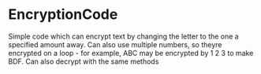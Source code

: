 # EncryptionCode
Simple code which can encrypt text by changing the letter to the one a specified amount away. 
Can also use multiple numbers, so theyre encrypted on a loop - for example, ABC may be encrypted by 1 2 3 to make BDF. 
Can also decrypt with the same methods
